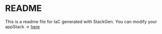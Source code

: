 # README
This is a readme file for IaC generated with StackGen.
You can modify your appStack -> [here](http://main.dev.stackgen.com/appstacks/ca8920bb-7e47-4254-8e44-d93d00815be0)
